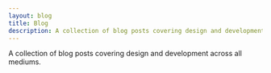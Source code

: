 ```yaml
---
layout: blog
title: Blog
description: A collection of blog posts covering design and development across all mediums
---
```


<p>A collection of blog posts covering design and development across all mediums.</p>

